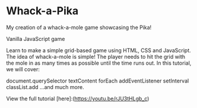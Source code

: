 # Whack-a-Pika
My creation of a whack-a-mole game showcasing the Pika! 

Vanilla JavaScript game

Learn to make a simple grid-based game using HTML, CSS and JavaScript. The idea of whack-a-mole is simple! The player needs to hit the grid with the mole in as many times as possible until the time runs out. In this tutorial, we will cover:

document.querySelector
textContent
forEach
addEventListener
setInterval
classList.add
...and much more.

View the full tutorial [here]:(https://youtu.be/rJU3tHLgb_c)
